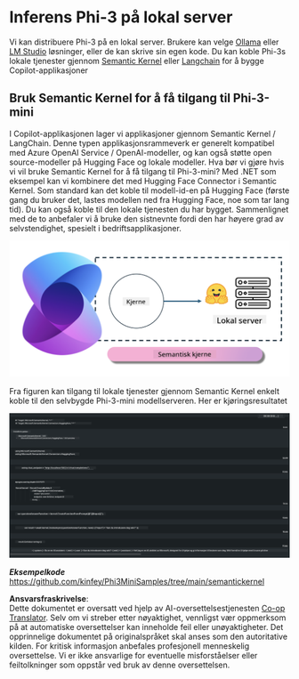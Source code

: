 <!--
CO_OP_TRANSLATOR_METADATA:
{
  "original_hash": "bcf5dd7031db0031abdb9dd0c05ba118",
  "translation_date": "2025-07-16T20:57:50+00:00",
  "source_file": "md/01.Introduction/03/Local_Server_Inference.md",
  "language_code": "no"
}
-->
# **Inferens Phi-3 på lokal server**

Vi kan distribuere Phi-3 på en lokal server. Brukere kan velge [Ollama](https://ollama.com) eller [LM Studio](https://llamaedge.com) løsninger, eller de kan skrive sin egen kode. Du kan koble Phi-3s lokale tjenester gjennom [Semantic Kernel](https://github.com/microsoft/semantic-kernel?WT.mc_id=aiml-138114-kinfeylo) eller [Langchain](https://www.langchain.com/) for å bygge Copilot-applikasjoner


## **Bruk Semantic Kernel for å få tilgang til Phi-3-mini**

I Copilot-applikasjonen lager vi applikasjoner gjennom Semantic Kernel / LangChain. Denne typen applikasjonsrammeverk er generelt kompatibel med Azure OpenAI Service / OpenAI-modeller, og kan også støtte open source-modeller på Hugging Face og lokale modeller. Hva bør vi gjøre hvis vi vil bruke Semantic Kernel for å få tilgang til Phi-3-mini? Med .NET som eksempel kan vi kombinere det med Hugging Face Connector i Semantic Kernel. Som standard kan det koble til modell-id-en på Hugging Face (første gang du bruker det, lastes modellen ned fra Hugging Face, noe som tar lang tid). Du kan også koble til den lokale tjenesten du har bygget. Sammenlignet med de to anbefaler vi å bruke den sistnevnte fordi den har høyere grad av selvstendighet, spesielt i bedriftsapplikasjoner.

![sk](../../../../../translated_images/sk.d03785c25edc6d445a2e9ae037979e544e0b0c482f43c7617b0324e717b9af62.no.png)


Fra figuren kan tilgang til lokale tjenester gjennom Semantic Kernel enkelt koble til den selvbygde Phi-3-mini modellserveren. Her er kjøringsresultatet


![skrun](../../../../../translated_images/skrun.5aafc1e7197dca2020eefcaeaaee184d29bb0cf1c37b00fd9c79acc23a6dc8d2.no.png)

***Eksempelkode*** https://github.com/kinfey/Phi3MiniSamples/tree/main/semantickernel

**Ansvarsfraskrivelse**:  
Dette dokumentet er oversatt ved hjelp av AI-oversettelsestjenesten [Co-op Translator](https://github.com/Azure/co-op-translator). Selv om vi streber etter nøyaktighet, vennligst vær oppmerksom på at automatiske oversettelser kan inneholde feil eller unøyaktigheter. Det opprinnelige dokumentet på originalspråket skal anses som den autoritative kilden. For kritisk informasjon anbefales profesjonell menneskelig oversettelse. Vi er ikke ansvarlige for eventuelle misforståelser eller feiltolkninger som oppstår ved bruk av denne oversettelsen.